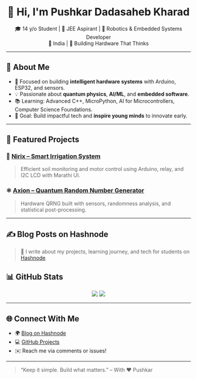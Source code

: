 <h1 align="center">👋 Hi, I'm Pushkar Dadasaheb Kharad</h1>

<p align="center">
🎓 14 y/o Student | 🔬 JEE Aspirant | 🤖 Robotics & Embedded Systems Developer<br/>
📍 India | 🧠 Building Hardware That Thinks
</p>

---

## 🧠 About Me

- 🔬 Focused on building **intelligent hardware systems** with Arduino, ESP32, and sensors.
- 💡 Passionate about **quantum physics**, **AI/ML**, and **embedded software**.
- 📚 Learning: Advanced C++, MicroPython, AI for Microcontrollers, Computer Science Foundations.
- 🎯 Goal: Build impactful tech and **inspire young minds** to innovate early.

---

## 📌 Featured Projects

### 🌾 [Nirix – Smart Irrigation System](https://github.com/QuantumCoreDev/Nirix)
> Efficient soil monitoring and motor control using Arduino, relay, and I2C LCD with Marathi UI.

### ⚛️ [Axion – Quantum Random Number Generator](https://github.com/QuantumCoreDev/Axion)
> Hardware QRNG built with sensors, randomness analysis, and statistical post-processing.


---

## ✍️ Blog Posts on Hashnode

> 📖 I write about my projects, learning journey, and tech for students on [Hashnode](https://quantumcoredev.hashnode.dev)


## 📊 GitHub Stats

<p align="center">
  <img src="https://github-readme-stats.vercel.app/api?username=QuantumCoreDev&show_icons=true&theme=radical" />
  <img src="https://github-readme-stats.vercel.app/api/top-langs/?username=QuantumCoreDev&layout=compact&theme=radical" />
</p>

---

## 🌐 Connect With Me

- 🌍 [Blog on Hashnode](https://quantumcoredev.hashnode.dev)
- 💻 [GitHub Projects](https://github.com/QuantumCoreDev)
- ✉️ Reach me via comments or issues!

---

> “Keep it simple. Build what matters.” – With ❤ Pushkar
